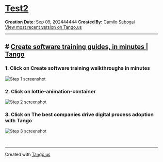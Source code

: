 # [Test2](https://app.tango.us/app/workflow/303f5cb1-edc7-4f2b-97ca-096c66243521?utm_source=markdown&utm_medium=markdown&utm_campaign=workflow%20export%20links)

**Creation Date:** Sep 09, 202444444
**Created By:** Camilo Sabogal  
[View most recent version on Tango.us](https://app.tango.us/app/workflow/303f5cb1-edc7-4f2b-97ca-096c66243521?utm_source=markdown&utm_medium=markdown&utm_campaign=workflow%20export%20links)

---

## # [Create software training guides, in minutes | Tango](https://www.tango.us/)

### 1. Click on Create software training walkthroughs in minutes

![Step 1 screenshot](https://images.tango.us/workflows/303f5cb1-edc7-4f2b-97ca-096c66243521/steps/59e1e52b-c0f4-4893-a2fe-ca9b121a9598/8f7bc556-cc9a-435f-83ad-4911bc6ade6c.png?crop=focalpoint&fit=crop&fp-x=0.3036&fp-y=0.4116&fp-z=1.2290&w=1200&border=2%2CF4F2F7&border-radius=8%2C8%2C8%2C8&border-radius-inner=8%2C8%2C8%2C8&blend-align=bottom&blend-mode=normal&blend-x=0&blend-w=1200&blend64=aHR0cHM6Ly9pbWFnZXMudGFuZ28udXMvc3RhdGljL21hZGUtd2l0aC10YW5nby13YXRlcm1hcmstdjIucG5n&mark-x=69&mark-y=258&m64=aHR0cHM6Ly9pbWFnZXMudGFuZ28udXMvc3RhdGljL2JsYW5rLnBuZz9tYXNrPWNvcm5lcnMmYm9yZGVyPTYlMkNGRjc0NDImdz03NTgmaD0yOTMmZml0PWNyb3AmY29ybmVyLXJhZGl1cz0xMA%3D%3D)

### 2. Click on lottie-animation-container

![Step 2 screenshot](https://images.tango.us/workflows/303f5cb1-edc7-4f2b-97ca-096c66243521/steps/3bb8110f-3080-47d0-b499-25777c9f0b5d/18226a7f-f05b-40fe-968d-d2627ccbee8c.png?crop=focalpoint&fit=crop&fp-x=0.7727&fp-y=0.4444&fp-z=1.4143&w=1200&border=2%2CF4F2F7&border-radius=8%2C8%2C8%2C8&border-radius-inner=8%2C8%2C8%2C8&blend-align=bottom&blend-mode=normal&blend-x=0&blend-w=1200&blend64=aHR0cHM6Ly9pbWFnZXMudGFuZ28udXMvc3RhdGljL21hZGUtd2l0aC10YW5nby13YXRlcm1hcmstdjIucG5n&mark-x=508&mark-y=172&m64=aHR0cHM6Ly9pbWFnZXMudGFuZ28udXMvc3RhdGljL2JsYW5rLnBuZz9tYXNrPWNvcm5lcnMmYm9yZGVyPTYlMkNGRjc0NDImdz02MTMmaD00NjYmZml0PWNyb3AmY29ybmVyLXJhZGl1cz0xMA%3D%3D)

### 3. Click on The best companies drive digital process adoption with Tango

![Step 3 screenshot](https://images.tango.us/workflows/303f5cb1-edc7-4f2b-97ca-096c66243521/steps/b4951301-89a7-4d65-ae94-c255cf7e15da/caded388-0f31-4c62-b980-48e746c21ab5.png?crop=focalpoint&fit=crop&fp-x=0.5004&fp-y=0.9058&fp-z=1.2369&w=1200&border=2%2CF4F2F7&border-radius=8%2C8%2C8%2C8&border-radius-inner=8%2C8%2C8%2C8&blend-align=bottom&blend-mode=normal&blend-x=0&blend-w=1200&blend64=aHR0cHM6Ly9pbWFnZXMudGFuZ28udXMvc3RhdGljL21hZGUtd2l0aC10YW5nby13YXRlcm1hcmstdjIucG5n&mark-x=141&mark-y=691&m64=aHR0cHM6Ly9pbWFnZXMudGFuZ28udXMvc3RhdGljL2JsYW5rLnBuZz9tYXNrPWNvcm5lcnMmYm9yZGVyPTYlMkNGRjc0NDImdz05MTcmaD00NyZmaXQ9Y3JvcCZjb3JuZXItcmFkaXVzPTEw)

<br/>

---

Created with [Tango.us](https://tango.us?utm_source=markdown&utm_medium=markdown&utm_campaign=workflow%20export%20links)
